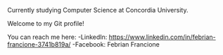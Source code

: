 Currently studying Computer Science at Concordia University.

Welcome to my Git profile!

You can reach me here: 
-LinkedIn: https://www.linkedin.com/in/febrian-francione-3741b819a/ 
-Facebook: Febrian Francione


<!--
**LettuceFoot/LettuceFoot** is a ✨ _special_ ✨ repository because its `README.md` (this file) appears on your GitHub profile.

Here are some ideas to get you started:

- 🔭 I’m currently working on ...
- 🌱 I’m currently learning ...
- 👯 I’m looking to collaborate on ...
- 🤔 I’m looking for help with ...
- 💬 Ask me about ...
- 📫 How to reach me: ...
- 😄 Pronouns: ...
- ⚡ Fun fact: ...
-->

